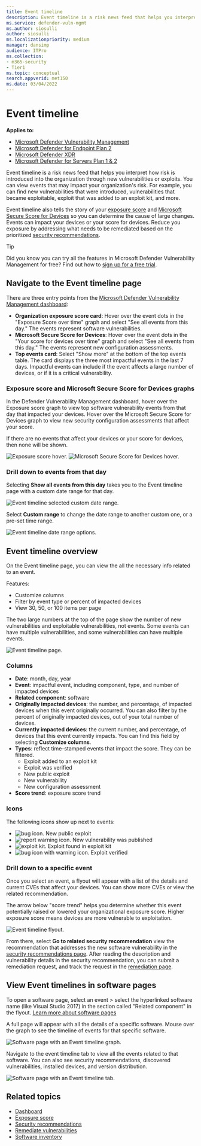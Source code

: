 ```yaml
---
title: Event timeline 
description: Event timeline is a risk news feed that helps you interpret how risk is introduced into the organization, and which mitigations happened to reduce it.
ms.service: defender-vuln-mgmt
ms.author: siosulli
author: siosulli
ms.localizationpriority: medium
manager: dansimp
audience: ITPro
ms.collection: 
- m365-security
- Tier1
ms.topic: conceptual
search.appverid: met150
ms.date: 03/04/2022
---
```


# Event timeline


**Applies to:**

- [Microsoft Defender Vulnerability Management](defender-vulnerability-management.md)
- [Microsoft Defender for Endpoint Plan 2](/defender-endpoint/microsoft-defender-endpoint)
- [Microsoft Defender XDR](/defender-xdr)
- [Microsoft Defender for Servers Plan 1 & 2](/azure/defender-for-cloud/plan-defender-for-servers-select-plan)

Event timeline is a risk news feed that helps you interpret how risk is introduced into the organization through new vulnerabilities or exploits. You can view events that may impact your organization's risk. For example, you can find new vulnerabilities that were introduced, vulnerabilities that became exploitable, exploit that was added to an exploit kit, and more.

Event timeline also tells the story of your [exposure score](tvm-exposure-score.md) and [Microsoft Secure Score for Devices](tvm-microsoft-secure-score-devices.md) so you can determine the cause of large changes. Events can impact your devices or your score for devices. Reduce you exposure by addressing what needs to be remediated based on the prioritized [security recommendations](tvm-security-recommendation.md).

> [!TIP]
> Did you know you can try all the features in Microsoft Defender Vulnerability Management for free? Find out how to [sign up for a free trial](defender-vulnerability-management-trial.md).

## Navigate to the Event timeline page

There are three entry points from the [Microsoft Defender Vulnerability Management dashboard](tvm-dashboard-insights.md):

- **Organization exposure score card**: Hover over the event dots in the "Exposure Score over time" graph and select "See all events from this day." The events represent software vulnerabilities.
- **Microsoft Secure Score for Devices**: Hover over the event dots in the "Your score for devices over time" graph and select "See all events from this day." The events represent new configuration assessments.
- **Top events card**: Select "Show more" at the bottom of the top events table. The card displays the three most impactful events in the last 7 days. Impactful events can include if the event affects a large number of devices, or if it is a critical vulnerability.

### Exposure score and Microsoft Secure Score for Devices graphs

In the Defender Vulnerability Management dashboard, hover over the Exposure score graph to view top software vulnerability events from that day that impacted your devices. Hover over the Microsoft Secure Score for Devices graph to view new security configuration assessments that affect your score.

If there are no events that affect your devices or your score for devices, then none will be shown.

![Exposure score hover.](/defender/media/defender-vulnerability-management/tvm-event-timeline-device-hover360.png) 
![Microsoft Secure Score for Devices hover.](/defender/media/defender-vulnerability-management/tvm-event-timeline-device-hover360.png)

### Drill down to events from that day

Selecting **Show all events from this day** takes you to the Event timeline page with a custom date range for that day.

![Event timeline selected custom date range.](/defender/media/defender-vulnerability-management/tvm-event-timeline-drilldown.png)

Select **Custom range** to change the date range to another custom one, or a pre-set time range.

![Event timeline date range options.](/defender/media/defender-vulnerability-management/tvm-event-timeline-dates.png)

## Event timeline overview

On the Event timeline page, you can view the all the necessary info related to an event.

Features:

- Customize columns
- Filter by event type or percent of impacted devices
- View 30, 50, or 100 items per page

The two large numbers at the top of the page show the number of new vulnerabilities and exploitable vulnerabilities, not events. Some events can have multiple vulnerabilities, and some vulnerabilities can have multiple events.

![Event timeline page.](/defender/media/defender-vulnerability-management/tvm-event-timeline-overview-mixed-type.png)

### Columns

- **Date**: month, day, year
- **Event**: impactful event, including component, type, and number of impacted devices
- **Related component**: software
- **Originally impacted devices**: the number, and percentage, of impacted devices when this event originally occurred. You can also filter by the percent of originally impacted devices, out of your total number of devices.
- **Currently impacted devices**: the current number, and percentage, of devices that this event currently impacts. You can find this field by selecting **Customize columns**.
- **Types**: reflect time-stamped events that impact the score. They can be filtered.
  - Exploit added to an exploit kit
  - Exploit was verified
  - New public exploit
  - New vulnerability
  - New configuration assessment
- **Score trend**: exposure score trend

### Icons

The following icons show up next to events:

- ![bug icon.](/defender/media/defender-vulnerability-management/tvm-black-bug-icon.png) New public exploit
- ![report warning icon.](/defender/media/defender-vulnerability-management/report-warning-icon.png) New vulnerability was published
- ![exploit kit.](/defender/media/defender-vulnerability-management/bug-lightning-icon2.png) Exploit found in exploit kit
- ![bug icon with warning icon.](/defender/media/defender-vulnerability-management/bug-caution-icon2.png) Exploit verified

### Drill down to a specific event

Once you select an event, a flyout will appear with a list of the details and current CVEs that affect your devices. You can show more CVEs or view the related recommendation.

The arrow below "score trend" helps you determine whether this event potentially raised or lowered your organizational exposure score. Higher exposure score means devices are more vulnerable to exploitation.

![Event timeline flyout.](/defender/media/defender-vulnerability-management/tvm-event-timeline-flyout500.png)

From there, select **Go to related security recommendation** view the recommendation that addresses the new software vulnerability in the [security recommendations page](tvm-security-recommendation.md). After reading the description and vulnerability details in the security recommendation, you can submit a remediation request, and track the request in the [remediation page](tvm-remediation.md).

## View Event timelines in software pages

To open a software page, select an event > select the hyperlinked software name (like Visual Studio 2017) in the section called "Related component" in the flyout. [Learn more about software pages](tvm-software-inventory.md#software-pages)

A full page will appear with all the details of a specific software. Mouse over the graph to see the timeline of events for that specific software.

![Software page with an Event timeline graph.](/defender/media/defender-vulnerability-management/tvm-event-timeline-software2.png)

Navigate to the event timeline tab to view all the events related to that software. You can also see security recommendations, discovered vulnerabilities, installed devices, and version distribution.

![Software page with an Event timeline tab.](/defender/media/defender-vulnerability-management/tvm-event-timeline-software-pages.png)

## Related topics

- [Dashboard](tvm-dashboard-insights.md)
- [Exposure score](tvm-exposure-score.md)
- [Security recommendations](tvm-security-recommendation.md)
- [Remediate vulnerabilities](tvm-remediation.md)
- [Software inventory](tvm-software-inventory.md)
